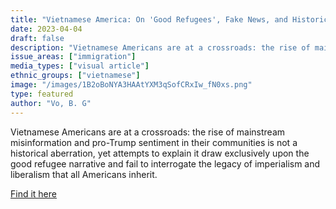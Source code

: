 ```yaml
---
title: "Vietnamese America: On 'Good Refugees', Fake News, and Historical Amnesia"
date: 2023-04-04
draft: false
description: "Vietnamese Americans are at a crossroads: the rise of mainstream misinformation and pro-Trump sentiment in their communities is not a historical aberration, yet attempts to explain it draw exclusively upon the good refugee narrative and fail to interrogate the legacy of imperialism and liberalism that all Americans inherit."
issue_areas: ["immigration"]
media_types: ["visual article"]
ethnic_groups: ["vietnamese"]
image: "/images/1B2oBoNYA3HAAtYXM3qSofCRxIw_fN0xs.png"
type: featured
author: "Vo, B. G"
---
```


Vietnamese Americans are at a crossroads: the rise of mainstream misinformation and pro-Trump sentiment in their communities is not a historical aberration, yet attempts to explain it draw exclusively upon the good refugee narrative and fail to interrogate the legacy of imperialism and liberalism that all Americans inherit.

[Find it here](https://doi.org/10.5070/rj41153739)
